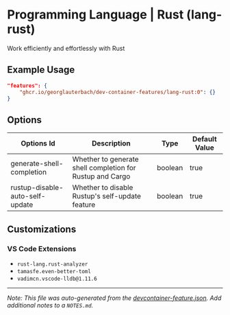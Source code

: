 
# Programming Language | Rust (lang-rust)

Work efficiently and effortlessly with Rust

## Example Usage

```json
"features": {
    "ghcr.io/georglauterbach/dev-container-features/lang-rust:0": {}
}
```

## Options

| Options Id | Description | Type | Default Value |
|-----|-----|-----|-----|
| generate-shell-completion | Whether to generate shell completion for Rustup and Cargo | boolean | true |
| rustup-disable-auto-self-update | Whether to disable Rustup's self-update feature | boolean | true |

## Customizations

### VS Code Extensions

- `rust-lang.rust-analyzer`
- `tamasfe.even-better-toml`
- `vadimcn.vscode-lldb@1.11.6`



---

_Note: This file was auto-generated from the [devcontainer-feature.json](https://github.com/georglauterbach/dev-container-features/blob/main/src/lang-rust/devcontainer-feature.json).  Add additional notes to a `NOTES.md`._

